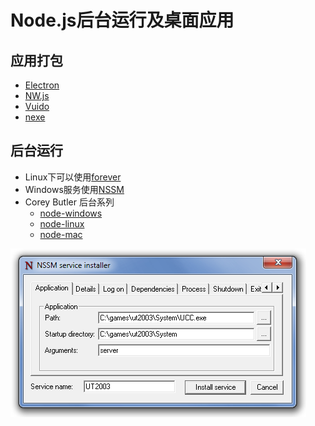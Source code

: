 # Node.js后台运行及桌面应用

## 应用打包

- [Electron](https://github.com/electron/electron)
- [NW.js](https://github.com/nwjs/nw.js)
- [Vuido](https://github.com/mimecorg/vuido)
- [nexe](https://github.com/nexe/nexe)

## 后台运行

- Linux下可以使用[forever](https://github.com/foreverjs/forever)
- Windows服务使用[NSSM](https://nssm.cc/usage)
- Corey Butler 后台系列
  - [node-windows](https://github.com/coreybutler/node-windows)
  - [node-linux](https://github.com/coreybutler/node-linux)
  - [node-mac](https://github.com/coreybutler/node-mac)

![nodejs-daemon-nssm](./assets/nodejs-daemon-nssm.png)
